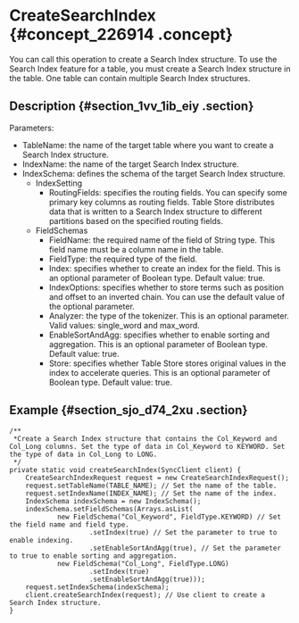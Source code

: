 # CreateSearchIndex {#concept_226914 .concept}

You can call this operation to create a Search Index structure. To use the Search Index feature for a table, you must create a Search Index structure in the table. One table can contain multiple Search Index structures.

## Description {#section_1vv_1ib_eiy .section}

Parameters:

-   TableName: the name of the target table where you want to create a Search Index structure.
-   IndexName: the name of the target Search Index structure.
-   IndexSchema: defines the schema of the target Search Index structure.
    -   IndexSetting
        -   RoutingFields: specifies the routing fields. You can specify some primary key columns as routing fields. Table Store distributes data that is written to a Search Index structure to different partitions based on the specified routing fields.
    -   FieldSchemas
        -   FieldName: the required name of the field of String type. This field name must be a column name in the table.
        -   FieldType: the required type of the field.
        -   Index: specifies whether to create an index for the field. This is an optional parameter of Boolean type. Default value: true.
        -   IndexOptions: specifies whether to store terms such as position and offset to an inverted chain. You can use the default value of the optional parameter.
        -   Analyzer: the type of the tokenizer. This is an optional parameter. Valid values: single\_word and max\_word.
        -   EnableSortAndAgg: specifies whether to enable sorting and aggregation. This is an optional parameter of Boolean type. Default value: true.
        -   Store: specifies whether Table Store stores original values in the index to accelerate queries. This is an optional parameter of Boolean type. Default value: true.

## Example {#section_sjo_d74_2xu .section}

``` {#codeblock_sd6_25b_60d}
/**
 *Create a Search Index structure that contains the Col_Keyword and Col_Long columns. Set the type of data in Col_Keyword to KEYWORD. Set the type of data in Col_Long to LONG.
 */
private static void createSearchIndex(SyncClient client) {
    CreateSearchIndexRequest request = new CreateSearchIndexRequest();
    request.setTableName(TABLE_NAME); // Set the name of the table.
    request.setIndexName(INDEX_NAME); // Set the name of the index.
    IndexSchema indexSchema = new IndexSchema();
    indexSchema.setFieldSchemas(Arrays.asList(
            new FieldSchema("Col_Keyword", FieldType.KEYWORD) // Set the field name and field type.
                    .setIndex(true) // Set the parameter to true to enable indexing.
                    .setEnableSortAndAgg(true), // Set the parameter to true to enable sorting and aggregation.
            new FieldSchema("Col_Long", FieldType.LONG)
                    .setIndex(true)
                    .setEnableSortAndAgg(true)));
    request.setIndexSchema(indexSchema);
    client.createSearchIndex(request); // Use client to create a Search Index structure.
}
```

